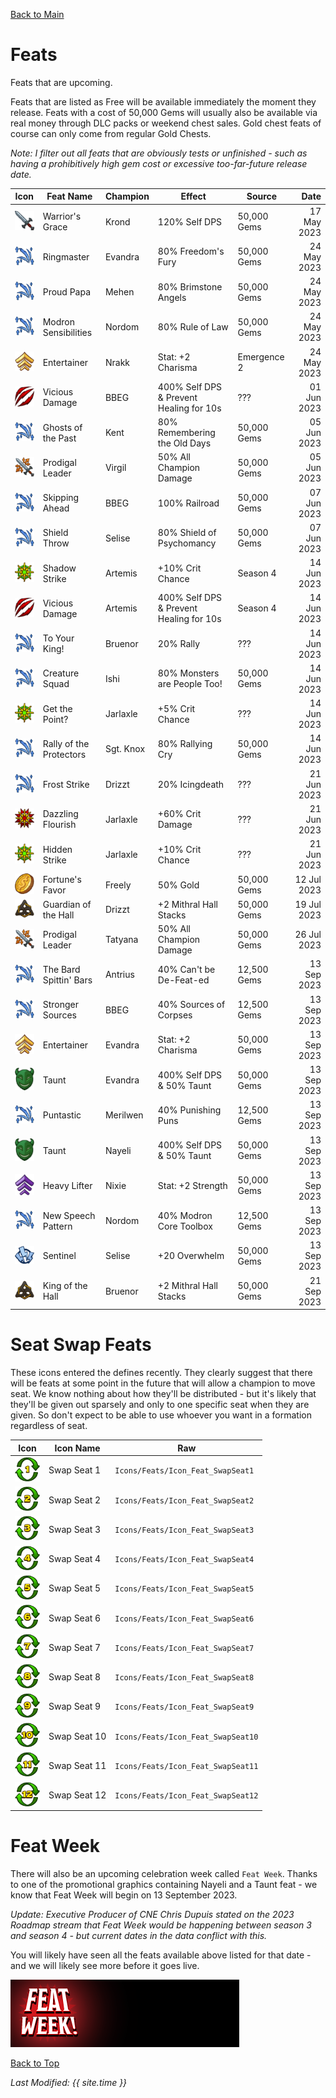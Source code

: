[Back to Main](index.md)

# Feats

Feats that are upcoming.

Feats that are listed as Free will be available immediately the moment they release. Feats with a cost of 50,000 Gems will usually also be available via real money through DLC packs or weekend chest sales. Gold chest feats of course can only come from regular Gold Chests.

*Note: I filter out all feats that are obviously tests or unfinished - such as having a prohibitively high gem cost or excessive too-far-future release date.*

| Icon | Feat Name | Champion | Effect | Source | Date |
|---|---|---|---|---|--:|
| ![Warrior's Grace Icon](images/featicons/selfdps.png) | Warrior's Grace | Krond | 120% Self DPS | 50,000 Gems | 17 May 2023 |
| ![Ringmaster Icon](images/featicons/upgradefa.png) | Ringmaster | Evandra | 80% Freedom's Fury | 50,000 Gems | 24 May 2023 |
| ![Proud Papa Icon](images/featicons/upgradefa.png) | Proud Papa | Mehen | 80% Brimstone Angels | 50,000 Gems | 24 May 2023 |
| ![Modron Sensibilities Icon](images/featicons/upgradefa.png) | Modron Sensibilities | Nordom | 80% Rule of Law | 50,000 Gems | 24 May 2023 |
| ![Entertainer Icon](images/featicons/attributeboostx2.png) | Entertainer | Nrakk | Stat: +2 Charisma | Emergence 2 | 24 May 2023 |
| ![Vicious Damage Icon](images/featicons/viciousdamage.png) | Vicious Damage | BBEG | 400% Self DPS & Prevent Healing for 10s | ??? | 01 Jun 2023 |
| ![Ghosts of the Past Icon](images/featicons/upgradefa.png) | Ghosts of the Past | Kent | 80% Remembering the Old Days | 50,000 Gems | 05 Jun 2023 |
| ![Prodigal Leader Icon](images/featicons/globaldps.png) | Prodigal Leader | Virgil | 50% All Champion Damage | 50,000 Gems | 05 Jun 2023 |
| ![Skipping Ahead Icon](images/featicons/upgradefa.png) | Skipping Ahead | BBEG | 100% Railroad | 50,000 Gems | 07 Jun 2023 |
| ![Shield Throw Icon](images/featicons/upgradefa.png) | Shield Throw | Selise | 80% Shield of Psychomancy | 50,000 Gems | 07 Jun 2023 |
| ![Shadow Strike Icon](images/featicons/critchanceincrease.png) | Shadow Strike | Artemis | +10% Crit Chance | Season 4 | 14 Jun 2023 |
| ![Vicious Damage Icon](images/featicons/viciousdamage.png) | Vicious Damage | Artemis | 400% Self DPS & Prevent Healing for 10s | Season 4 | 14 Jun 2023 |
| ![To Your King! Icon](images/featicons/upgradefa.png) | To Your King! | Bruenor | 20% Rally | ??? | 14 Jun 2023 |
| ![Creature Squad Icon](images/featicons/upgradefa.png) | Creature Squad | Ishi | 80% Monsters are People Too! | 50,000 Gems | 14 Jun 2023 |
| ![Get the Point? Icon](images/featicons/critchanceincrease.png) | Get the Point? | Jarlaxle | +5% Crit Chance | ??? | 14 Jun 2023 |
| ![Rally of the Protectors Icon](images/featicons/upgradefa.png) | Rally of the Protectors | Sgt. Knox | 80% Rallying Cry | 50,000 Gems | 14 Jun 2023 |
| ![Frost Strike Icon](images/featicons/upgradefa.png) | Frost Strike | Drizzt | 20% Icingdeath | ??? | 21 Jun 2023 |
| ![Dazzling Flourish Icon](images/featicons/critdamageincrease.png) | Dazzling Flourish | Jarlaxle | +60% Crit Damage | ??? | 21 Jun 2023 |
| ![Hidden Strike Icon](images/featicons/critchanceincrease.png) | Hidden Strike | Jarlaxle | +10% Crit Chance | ??? | 21 Jun 2023 |
| ![Fortune's Favor Icon](images/featicons/goldfind.png) | Fortune's Favor | Freely | 50% Gold | 50,000 Gems | 12 Jul 2023 |
| ![Guardian of the Hall Icon](images/featicons/mithralhallstackbonus.png) | Guardian of the Hall | Drizzt | +2 Mithral Hall Stacks | 50,000 Gems | 19 Jul 2023 |
| ![Prodigal Leader Icon](images/featicons/globaldps.png) | Prodigal Leader | Tatyana | 50% All Champion Damage | 50,000 Gems | 26 Jul 2023 |
| ![The Bard Spittin' Bars Icon](images/featicons/upgradefa.png) | The Bard Spittin' Bars | Antrius | 40% Can't be De-Feat-ed | 12,500 Gems | 13 Sep 2023 |
| ![Stronger Sources Icon](images/featicons/upgradefa.png) | Stronger Sources | BBEG | 40% Sources of Corpses | 12,500 Gems | 13 Sep 2023 |
| ![Entertainer Icon](images/featicons/attributeboostx2.png) | Entertainer | Evandra | Stat: +2 Charisma | 50,000 Gems | 13 Sep 2023 |
| ![Taunt Icon](images/featicons/taunt.png) | Taunt | Evandra | 400% Self DPS & 50% Taunt | 50,000 Gems | 13 Sep 2023 |
| ![Puntastic Icon](images/featicons/upgradefa.png) | Puntastic | Merilwen | 40% Punishing Puns | 12,500 Gems | 13 Sep 2023 |
| ![Taunt Icon](images/featicons/taunt.png) | Taunt | Nayeli | 400% Self DPS & 50% Taunt | 50,000 Gems | 13 Sep 2023 |
| ![Heavy Lifter Icon](images/featicons/attributeboost.png) | Heavy Lifter | Nixie | Stat: +2 Strength | 50,000 Gems | 13 Sep 2023 |
| ![New Speech Pattern Icon](images/featicons/upgradefa.png) | New Speech Pattern | Nordom | 40% Modron Core Toolbox | 12,500 Gems | 13 Sep 2023 |
| ![Sentinel Icon](images/featicons/overhelm.png) | Sentinel | Selise | +20 Overwhelm | 50,000 Gems | 13 Sep 2023 |
| ![King of the Hall Icon](images/featicons/mithralhallstackbonus.png) | King of the Hall | Bruenor | +2 Mithral Hall Stacks | 50,000 Gems | 21 Sep 2023 |

# Seat Swap Feats

These icons entered the defines recently. They clearly suggest that there will be feats at some point in the future that will allow a champion to move seat. We know nothing about how they'll be distributed - but it's likely that they'll be given out sparsely and only to one specific seat when they are given. So don't expect to be able to use whoever you want in a formation regardless of seat.

| Icon | Icon Name | Raw |
|---|---|---|
| ![Swap Seat 1 Icon](images/featicons/swapseat1.png) | Swap Seat 1 | `Icons/Feats/Icon_Feat_SwapSeat1` |
| ![Swap Seat 2 Icon](images/featicons/swapseat2.png) | Swap Seat 2 | `Icons/Feats/Icon_Feat_SwapSeat2` |
| ![Swap Seat 3 Icon](images/featicons/swapseat3.png) | Swap Seat 3 | `Icons/Feats/Icon_Feat_SwapSeat3` |
| ![Swap Seat 4 Icon](images/featicons/swapseat4.png) | Swap Seat 4 | `Icons/Feats/Icon_Feat_SwapSeat4` |
| ![Swap Seat 5 Icon](images/featicons/swapseat5.png) | Swap Seat 5 | `Icons/Feats/Icon_Feat_SwapSeat5` |
| ![Swap Seat 6 Icon](images/featicons/swapseat6.png) | Swap Seat 6 | `Icons/Feats/Icon_Feat_SwapSeat6` |
| ![Swap Seat 7 Icon](images/featicons/swapseat7.png) | Swap Seat 7 | `Icons/Feats/Icon_Feat_SwapSeat7` |
| ![Swap Seat 8 Icon](images/featicons/swapseat8.png) | Swap Seat 8 | `Icons/Feats/Icon_Feat_SwapSeat8` |
| ![Swap Seat 9 Icon](images/featicons/swapseat9.png) | Swap Seat 9 | `Icons/Feats/Icon_Feat_SwapSeat9` |
| ![Swap Seat 10 Icon](images/featicons/swapseat10.png) | Swap Seat 10 | `Icons/Feats/Icon_Feat_SwapSeat10` |
| ![Swap Seat 11 Icon](images/featicons/swapseat11.png) | Swap Seat 11 | `Icons/Feats/Icon_Feat_SwapSeat11` |
| ![Swap Seat 12 Icon](images/featicons/swapseat12.png) | Swap Seat 12 | `Icons/Feats/Icon_Feat_SwapSeat12` |

# Feat Week

There will also be an upcoming celebration week called `Feat Week`. Thanks to one of the promotional graphics containing Nayeli and a Taunt feat - we know that Feat Week will begin on 13 September 2023.

*Update: Executive Producer of CNE Chris Dupuis stated on the 2023 Roadmap stream that Feat Week would be happening between season 3 and season 4 - but current dates in the data conflict with this.*

You will likely have seen all the feats available above listed for that date - and we will likely see more before it goes live.

![Feat Week Banner](images/featweek.png)

[Back to Top](#top)

*Last Modified: {{ site.time }}*